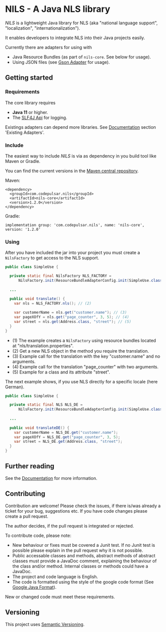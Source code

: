 # NILS - A Java NLS library

_NILS_ is a lightweight Java library for NLS (aka "national language support", "localization", "internationalization").

It enables developers to integrate NLS into their Java projects easily.

Currently there are adapters for using with 

* Java Resource Bundles (as part of `nils-core`. See below for usage).
* Using JSON files (see [Gson Adapter](docs/gson-adapter.md) for usage).

## Getting started 

### Requirements

The core library requires

* **Java 11** or higher.
* The [SLF4J Api](https://mvnrepository.com/artifact/org.slf4j/slf4j-api) for logging.

Existings adapters can depend more libraries. See [Documentation](docs/index.md) section 'Existing Adapters'. 

### Include

The easiest way to include _NILS_ is via as dependency in you build tool like Maven or Gradle.

You can find the current versions in the [Maven central repository](https://mvnrepository.com/artifact/com.codepulsar.nils).

Maven:

```
<dependency>
  <groupId>com.codepulsar.nils</groupId>
  <artifactId>nils-core</artifactId>
  <version>1.2.0</version>
</dependency>
```

Gradle:

```
implementation group: 'com.codepulsar.nils', name: 'nils-core', version: '1.2.0'
```

### Using

After you have included the jar into your project you must create a `NilsFactory` to get access to the NLS support.

```java
public class SimpleUse {

  private static final NilsFactory NLS_FACTORY =
      NilsFactory.init(ResourceBundleAdapterConfig.init(SimpleUse.class)); // (1)
  
  ...
  
  public void translate() {
    var nls = NLS_FACTORY.nls(); // (2)

    var customerName = nls.get("customer.name"); // (3)
    var pageXOfY = nls.get("page_counter", 3, 5); // (4)
    var street = nls.get(Address.class, "street"); // (5)
  }
}
```

* (1) The example creates a `NilsFactory` using resource bundles located at "nls/translation.properties".
* (2) Get a new NLS object in the method you require the translation.
* (3) Example call for the translation with the key "customer.name" and no arguments.
* (4) Example call for the translation "page_counter" with two arguments.
* (5) Example for a class and its attribute "street".

The next example shows, if you use NLS directly for a specific locale (here German).

```java
public class SimpleUse {

  private static final NLS NLS_DE =
      NilsFactory.init(ResourceBundleAdapterConfig.init(SimpleUse.class)).nls(Locale.GERMAN);
  
  ...
  
  public void translateDE() {
    var customerName = NLS_DE.get("customer.name");
    var pageXOfY = NLS_DE.get("page_counter", 3, 5);
    var street = NLS_DE.get(Address.class, "street");
  }
}
```

## Further reading

See the [Documentation](docs/index.md) for more information.

## Contributing

Contribution are welcome! Please check the issues, if there is/was already a ticket for your bug, suggestions etc. If you have code changes please create a pull request.

The author decides, if the pull request is integrated or rejected.

To contribute code, please note:

* New behaviour or fixes must be covered a Junit test. If no Junit test is possible please explain in the pull request why it is not possible.
* Public accessable classes and methods, abstract methods of abstract classes must provide a JavaDoc comment, explaining the behaviour of the class and/or method. 
  Internal classes or methods could have a JavaDoc.
* The project and code language is English.
* The code is formatted using the style of the google code format (See [Google Java Format](https://github.com/google/google-java-format)). 

New or changed code must meet these requirements. 

## Versioning

This project uses [Semantic Versioning](https://semver.org/).

